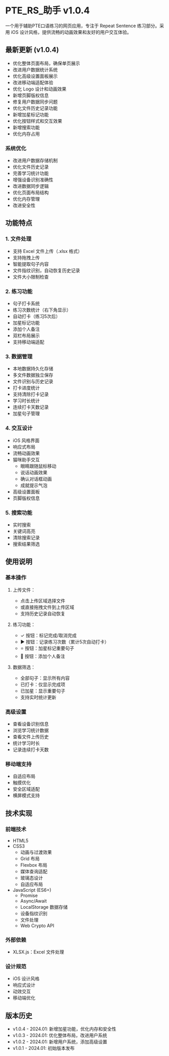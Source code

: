 # PTE_RS_助手 v1.0.4

一个用于辅助PTE口语练习的网页应用，专注于 Repeat Sentence 练习部分。采用 iOS 设计风格，提供流畅的动画效果和友好的用户交互体验。

## 最新更新 (v1.0.4)
- 优化整体页面布局，确保单页展示
- 改进用户数据统计系统
- 优化高级设置面板展示
- 改进移动端适配体验
- 优化 Logo 设计和动画效果
- 新增页脚版权信息
- 修复用户数据同步问题
- 优化文件历史记录功能
- 新增加星标记功能
- 优化按钮样式和交互效果
- 新增搜索功能
- 优化内存占用

### 系统优化
- 改进用户数据存储机制
- 优化文件历史记录
- 完善学习统计功能
- 增强设备识别准确性
- 改进数据同步逻辑
- 优化页面布局结构
- 优化内存管理
- 改进安全性

## 功能特点

### 1. 文件处理
- 支持 Excel 文件上传（.xlsx 格式）
- 支持拖拽上传
- 智能提取句子内容
- 文件指纹识别，自动恢复历史记录
- 文件大小限制检查

### 2. 练习功能
- 句子打卡系统
- 练习次数统计（右下角显示）
- 自动打卡（练习5次后）
- 加星标记功能
- 添加个人备注
- 双栏布局展示
- 支持移动端适配

### 3. 数据管理
- 本地数据持久化存储
- 多文件数据独立保存
- 文件识别与历史记录
- 打卡进度统计
- 支持清除打卡记录
- 学习时长统计
- 连续打卡天数记录
- 加星句子管理

### 4. 交互设计
- iOS 风格界面
- 响应式布局
- 流畅动画效果
- 猫咪助手交互
  - 眼睛跟随鼠标移动
  - 说话动画效果
  - 确认对话框动画
  - 成就提示气泡
- 高级设置面板
- 页脚版权信息

### 5. 搜索功能
- 实时搜索
- 关键词高亮
- 清除搜索记录
- 搜索结果筛选

## 使用说明

### 基本操作
1. 上传文件：
   - 点击上传区域选择文件
   - 或直接拖拽文件到上传区域
   - 支持历史记录自动恢复

2. 练习功能：
   - ✓ 按钮：标记完成/取消完成
   - ▶ 按钮：记录练习次数（累计5次自动打卡）
   - ⭐ 按钮：加星标记重要句子
   - 📝 按钮：添加个人备注

3. 数据筛选：
   - 全部句子：显示所有内容
   - 已打卡：仅显示完成项
   - 已加星：显示重要句子
   - 支持实时统计更新

### 高级设置
- 查看设备识别信息
- 浏览学习统计数据
- 查看文件上传历史
- 统计学习时长
- 记录连续打卡天数

### 移动端支持
- 自适应布局
- 触摸优化
- 安全区域适配
- 横屏模式支持

## 技术实现

### 前端技术
- HTML5
- CSS3 
  - 动画与过渡效果
  - Grid 布局
  - Flexbox 布局
  - 媒体查询适配
  - 玻璃态设计
  - 自适应布局
- JavaScript (ES6+)
  - Promise
  - Async/Await
  - LocalStorage 数据存储
  - 设备指纹识别
  - 文件处理
  - Web Crypto API

### 外部依赖
- XLSX.js：Excel 文件处理

### 设计规范
- iOS 设计风格
- 响应式设计
- 动效交互
- 移动端优化

## 版本历史
- v1.0.4 - 2024.01: 新增加星功能，优化内存和安全性
- v1.0.3 - 2024.01: 优化整体布局，改进用户系统
- v1.0.2 - 2024.01: 新增用户系统，添加高级设置
- v1.0.1 - 2024.01: 初始版本发布